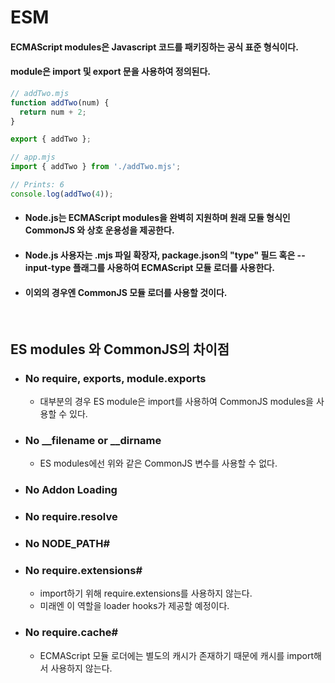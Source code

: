 # ESM

#### ECMAScript modules은 Javascript 코드를 패키징하는 공식 표준 형식이다.
#### module은 import 및 export 문을 사용하여 정의된다.

```mjs
// addTwo.mjs
function addTwo(num) {
  return num + 2;
}

export { addTwo };
```

```mjs
// app.mjs
import { addTwo } from './addTwo.mjs';

// Prints: 6
console.log(addTwo(4));
```

- #### Node.js는 ECMAScript modules을 완벽히 지원하며 원래 모듈 형식인 CommonJS 와 상호 운용성을 제공한다.
- #### Node.js 사용자는 .mjs 파일 확장자, package.json의 "type" 필드 혹은 --input-type 플래그를 사용하여 ECMAScript 모듈 로더를 사용한다.
- #### 이외의 경우엔 CommonJS 모듈 로더를 사용할 것이다.

<br/>

## ES modules 와 CommonJS의 차이점

- ### No require, exports, module.exports
  - 대부분의 경우 ES module은 import를 사용하여 CommonJS modules을 사용할 수 있다.

- ### No __filename or __dirname
  - ES modules에선 위와 같은 CommonJS 변수를 사용할 수 없다.

- ### No Addon Loading

- ### No require.resolve

- ### No NODE_PATH#

- ### No require.extensions#
  - import하기 위해 require.extensions를 사용하지 않는다.
  - 미래엔 이 역할을 loader hooks가 제공할 예정이다.

- ### No require.cache#
  - ECMAScript 모듈 로더에는 별도의 캐시가 존재하기 때문에 캐시를 import해서 사용하지 않는다.
